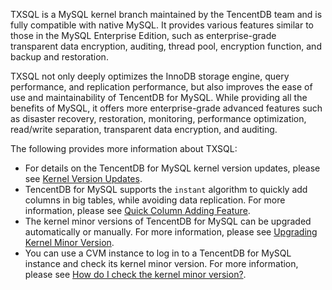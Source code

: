 TXSQL is a MySQL kernel branch maintained by the TencentDB team and is fully compatible with native MySQL. It provides various features similar to those in the MySQL Enterprise Edition, such as enterprise-grade transparent data encryption, auditing, thread pool, encryption function, and backup and restoration.

TXSQL not only deeply optimizes the InnoDB storage engine, query performance, and replication performance, but also improves the ease of use and maintainability of TencentDB for MySQL. While providing all the benefits of MySQL, it offers more enterprise-grade advanced features such as disaster recovery, restoration, monitoring, performance optimization, read/write separation, transparent data encryption, and auditing.	 

The following provides more information about TXSQL:
- For details on the TencentDB for MySQL kernel version updates, please see [Kernel Version Updates](https://intl.cloud.tencent.com/document/product/236/35989).
- TencentDB for MySQL supports the `instant` algorithm to quickly add columns in big tables, while avoiding data replication. For more information, please see [Quick Column Adding Feature](https://intl.cloud.tencent.com/document/product/236/35990).
- The kernel minor versions of TencentDB for MySQL can be upgraded automatically or manually. For more information, please see [Upgrading Kernel Minor Version](https://intl.cloud.tencent.com/document/product/236/36816).
- You can use a CVM instance to log in to a TencentDB for MySQL instance and check its kernel minor version. For more information, please see [How do I check the kernel minor version?](https://intl.cloud.tencent.com/document/product/236/35995).

